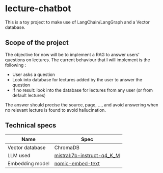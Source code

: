# lecture-chatbot

This is a toy project to make use of LangChain/LangGraph and a Vector database. 

## Scope of the project

The objective for now will be to implement a RAG to answer users' questions on lectures.
The current behaviour that I will implement is the following : 
- User asks a question
- Look into database for lectures added by the user to answer the question
- If no result: look into the database for lectures from any user (or from default lectures)

The answer should precise the source, page, ..., and avoid answering when no relevant lecture is found to avoid hallucination.


## Technical specs

| Name | Spec |
|----------------|----------------|
|Vector database | ChromaDB |
|LLM used        | [mistral:7b-instruct-q4_K_M](https://ollama.com/library/mistral:7b-instruct-q4_K_M) |
|Embedding model | [nomic-embed-text](https://ollama.com/library/nomic-embed-text) |